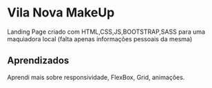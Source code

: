 
# Vila Nova MakeUp

Landing Page criado com HTML,CSS,JS,BOOTSTRAP,SASS para uma maquiadora local (falta apenas informações pessoais da mesma)


## Aprendizados

Aprendi mais sobre responsividade, FlexBox, Grid, animações. 
